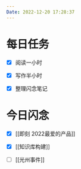 ```yaml
---
Date: 2022-12-20 17:28:37
---
```


# 每日任务
- [x] 阅读一小时
- [x] 写作半小时
- [x] 整理闪念笔记


# 今日闪念
- [x] [[即刻 2022最爱的产品]]
- [x] [[知识库构建]]
- [ ] [[光州事件]]



